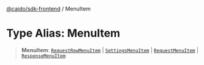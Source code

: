[@caido/sdk-frontend](../index.md) / MenuItem

# Type Alias: MenuItem

> **MenuItem**: [`RequestRowMenuItem`](RequestRowMenuItem.md) \| [`SettingsMenuItem`](SettingsMenuItem.md) \| [`RequestMenuItem`](RequestMenuItem.md) \| [`ResponseMenuItem`](ResponseMenuItem.md)
